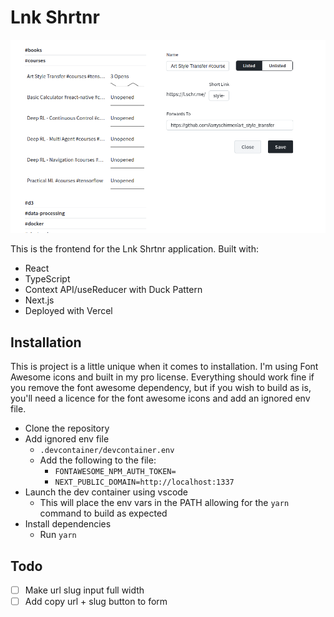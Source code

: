 # Lnk Shrtnr

![Desktop layout](https://raw.githubusercontent.com/larryschirmer/shortlink-url/main/documentation/desktop-example.png)

This is the frontend for the Lnk Shrtnr application. Built with:

- React
- TypeScript
- Context API/useReducer with Duck Pattern
- Next.js
- Deployed with Vercel

## Installation

This is project is a little unique when it comes to installation. I'm using Font Awesome icons and built in my pro license. Everything should work fine if you remove the font awesome dependency, but if you wish to build as is, you'll need a licence for the font awesome icons and add an ignored env file.

- Clone the repository
- Add ignored env file
  - `.devcontainer/devcontainer.env`
  - Add the following to the file:
    - `FONTAWESOME_NPM_AUTH_TOKEN=`
    - `NEXT_PUBLIC_DOMAIN=http://localhost:1337`
- Launch the dev container using vscode
  - This will place the env vars in the PATH allowing for the `yarn` command to build as expected
- Install dependencies
  - Run `yarn`

## Todo

- [ ] Make url slug input full width
- [ ] Add copy url + slug button to form
